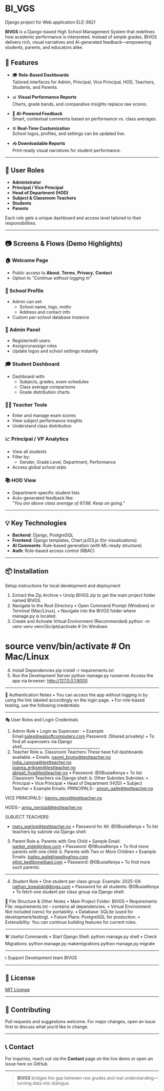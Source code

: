 # BI_VGS
Django project for Web application ELE-3921

**BIVGS** is a Django-based High School Management System that redefines how academic performance is interpreted. Instead of simple grades, BIVGS delivers rich, visual narratives and AI-generated feedback—empowering students, parents, and educators alike.

## 🚀 Features

- 🎓 **Role-Based Dashboards**  
  Tailored interfaces for Admin, Principal, Vice Principal, HOD, Teachers, Students, and Parents.

- 📊 **Visual Performance Reports**  
  Charts, grade bands, and comparative insights replace raw scores.

- 🤖 **AI-Powered Feedback**  
  Smart, contextual comments based on performance vs. class averages.

- ⚙️ **Real-Time Customization**  
  School logos, profiles, and settings can be updated live.

- 📥 **Downloadable Reports**  
  Print-ready visual narratives for student performance.

---

## 🔐 User Roles

- **Administrator**
- **Principal / Vice Principal**
- **Head of Department (HOD)**
- **Subject & Classroom Teachers**
- **Students**
- **Parents**

Each role gets a unique dashboard and access level tailored to their responsibilities.

---

## 📷 Screens & Flows (Demo Highlights)

### 🏠 Welcome Page

- Public access to **About**, **Terms**, **Privacy**, **Contact**
- Option to _"Continue without logging in"_

### 🏫 School Profile

- Admin can set:
  - School name, logo, motto
  - Address and contact info
- Custom per-school database instance

### 👤 Admin Panel

- Register/edit users
- Assign/unassign roles
- Update logos and school settings instantly

### 🎓 Student Dashboard

- Dashboard with:
  - Subjects, grades, exam schedules
  - Class average comparisons
  - Grade distribution charts

### 🧑‍🏫 Teacher Tools

- Enter and manage exam scores
- View subject performance insights
- Understand class distribution

### 📈 Principal / VP Analytics

- View all students
- Filter by:
  - Gender, Grade Level, Department, Performance
- Access global school stats

### 📚 HOD View

- Department-specific student lists
- Auto-generated feedback like:  
  _"You are above class average of 67.66. Keep on going."_

---

## 💡 Key Technologies

- **Backend**: Django, PostgreSQL
- **Frontend**: Django templates, Chart.js/D3.js (for visualizations)
- **AI Comments**: Rule-based generation (with ML-ready structure)
- **Auth**: Role-based access control (RBAC)

---

## 📦 Installation 

Setup instructions for local development and deployment
1.	Extract the Zip Archive
•	Unzip BIVGS.zip to get the main project folder named BIVGS.
2.	Navigate to the Root Directory
•	Open Command Prompt (Windows) or Terminal (Mac/Linux).
•	Navigate into the BIVGS folder where manage.py is located.
3.	Create and Activate Virtual Environment (Recommended)
python -m venv venv
venv\Scripts\activate  # On Windows
# source venv/bin/activate  # On Mac/Linux
4.	Install Dependencies
pip install -r requirements.txt
5.	Run the Development Server
python manage.py runserver
Access the app via browser: http://127.0.0.1:8000
________________________________________
🔐 Authentication Notes
•	You can access the app without logging in by using the link labeled accordingly on the login page.
•	For role-based testing, use the following credentials:
________________________________________
🎭 User Roles and Login Credentials
1. Admin Role
•	Login as Superuser :
•	Example Email:sales@walsoftcomputers.com
Password: (Shared privately)
•	To find all superusers via Django shell________________________________________
2. Teacher Role
a. Classroom Teachers
These have full dashboards available.
•	Emails:
naomi_bruno@testteacher.no  
lydia_canova@testteacher.no  
joanna_eriksen@testteacher.no  
abigail_fiva@testteacher.no
•	Password: @0BusiaKenya
•	To list Classroom Teachers via Django shell:
b. Other Subroles 
Subroles:
•	Principal
•	Vice Principal
•	Head of Department (HOD)
•	Subject Teacher
•	Example Emails:
PRINCIPALS:- simon_galle@testteacher.no

VICE PRINCIPALS:- benny_geys@testteacher.no

HODS:- anna_nerstad@testteacher.no

SUBJECT TEACHERS:
- mary_warlop@testteacher.no
•	Password for All: @0BusiaKenya
•	To list teachers by subrole via Django shell:
3. Parent Role
a. Parents with One Child
•	Sample Email:
parker_eide@inbox.com
•	Password: @0BusiaKenya
•	To find more parents with one child:
b. Parents with Two or More Children
•	Example Emails:
bailey_walekhwa@yahoo.com  
elliot_kedibone@aol.com
•	Password: @0BusiaKenya
•	To find more such parents:
________________________________________
4. Student Role
•	One student per class group: Example:
2025-G9: nathan_kowalski@bivgs.com
•	Password for all students: @0BusiaKenya
•	To fetch one student per class group via Django shell:

📁 File Structure & Other Notes
•	Main Project Folder: BIVGS
•	Requirements File: requirements.txt – contains all dependencies.
•	Virtual Environment: Not included (venv) for portability.
•	Database: SQLite (used for development/testing).
•	Future Plans: PostgreSQL for production.
•	Extensibility: You can continue building features for current roles.
________________________________________
🛠️ Useful Commands
•	Start Django Shell:
python manage.py shell
•	Check Migrations:
python manage.py makemigrations
python manage.py migrate
________________________________________
📞 Support
Development team BIVGS


---

## 📄 License

[MIT License](LICENSE)

---

## 🙌 Contributing

Pull requests and suggestions welcome. For major changes, open an issue first to discuss what you’d like to change.

---

## 📞 Contact

For inquiries, reach out via the **Contact** page on the live demo or open an issue here on GitHub.

---

> **BIVGS** bridges the gap between raw grades and real understanding—turning data into dialogue.

